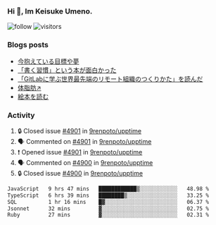 ### Hi 👋, Im Keisuke Umeno.

<!--
**9renpoto/9renpoto** is a ✨ _special_ ✨ repository because its `README.md` (this file) appears on your GitHub profile.

Here are some ideas to get you started:

- 🔭 I’m currently working on ...
- 🌱 I’m currently learning ...
- 👯 I’m looking to collaborate on ...
- 🤔 I’m looking for help with ...
- 💬 Ask me about ...
- 📫 How to reach me: ...
- 😄 Pronouns: ...
- ⚡ Fun fact: ...
-->

![follow](https://img.shields.io/github/followers/9renpoto?label=Follow&style=social)
![visitors](https://komarev.com/ghpvc/?username=9renpoto&label=Profile%20views&color=0e75b6&style=flat)

### Blogs posts

<!-- BLOG-POST-LIST:START -->
- [今抱えている目標や夢](https://9renpoto.win/entry/2024/12/02/objective)
- [「書く習慣」という本が面白かった](https://9renpoto.win/entry/2024/11/11/leave_a_feeling_sad)
- [「GitLabに学ぶ世界最先端のリモート組織のつくりかた」を読んだ](https://9renpoto.win/entry/2024/09/10/remote_organization)
- [体脂肪↗](https://9renpoto.win/entry/2024/08/12/gaining_fat)
- [絵本を読む](https://9renpoto.win/entry/2024/07/26/picture_book)
<!-- BLOG-POST-LIST:END -->

### Activity

<!--START_SECTION:activity-->
1. 🔒 Closed issue [#4901](https://github.com/9renpoto/upptime/issues/4901) in [9renpoto/upptime](https://github.com/9renpoto/upptime)
2. 🗣 Commented on [#4901](https://github.com/9renpoto/upptime/issues/4901#issuecomment-2560571913) in [9renpoto/upptime](https://github.com/9renpoto/upptime)
3. ❗ Opened issue [#4901](https://github.com/9renpoto/upptime/issues/4901) in [9renpoto/upptime](https://github.com/9renpoto/upptime)
4. 🗣 Commented on [#4900](https://github.com/9renpoto/upptime/issues/4900#issuecomment-2560416518) in [9renpoto/upptime](https://github.com/9renpoto/upptime)
5. 🔒 Closed issue [#4900](https://github.com/9renpoto/upptime/issues/4900) in [9renpoto/upptime](https://github.com/9renpoto/upptime)
<!--END_SECTION:activity-->

<!--START_SECTION:waka-->

```txt
JavaScript   9 hrs 47 mins   ████████████▒░░░░░░░░░░░░   48.98 %
TypeScript   6 hrs 39 mins   ████████▒░░░░░░░░░░░░░░░░   33.25 %
SQL          1 hr 16 mins    █▓░░░░░░░░░░░░░░░░░░░░░░░   06.37 %
Jsonnet      32 mins         ▓░░░░░░░░░░░░░░░░░░░░░░░░   02.75 %
Ruby         27 mins         ▓░░░░░░░░░░░░░░░░░░░░░░░░   02.31 %
```

<!--END_SECTION:waka-->
